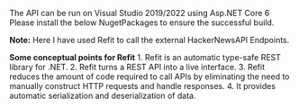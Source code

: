 The API can be run on Visual Studio 2019/2022 using Asp.NET Core 6
Please install the below NugetPackages to ensure the successful build.
  <ItemGroup>
    <PackageReference Include="AutoMapper" Version="10.0.0" />
    <PackageReference Include="AutoMapper.Extensions.Microsoft.DependencyInjection" Version="8.0.1" />
    <PackageReference Include="Refit" Version="7.0.0" />
    <PackageReference Include="Refit.HttpClientFactory" Version="7.0.0" />
    <PackageReference Include="Swashbuckle.AspNetCore" Version="6.2.3" />
  </ItemGroup>


  **Note:** Here I have used Refit to call the external HackerNewsAPI Endpoints.

  **Some conceptual points for Refit**
    1. Refit is an automatic type-safe REST library for .NET.
  2. Refit turns a REST API into a live interface.
  3. Refit reduces the amount of code required to call APIs by eliminating the need to manually construct HTTP requests and handle responses.
  4. It provides automatic serialization and deserialization of data.
